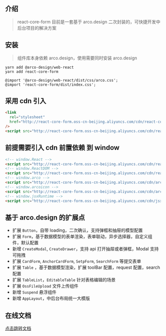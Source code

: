 ## 介绍

> react-core-form 目前是一套基于 arco.design 二次封装的，可快捷开发中后台项目的解决方案

## 安装

> 组件库本身依赖 arco.design，使用需要同时安装 arco.design

```shell
yarn add @arco-design/web-react
yarn add react-core-form
```

```less
@import '@arco-design/web-react/dist/css/arco.css';
@import 'react-core-form/dist/index.css';
```

## 采用 cdn 引入

```html
<link
  rel="stylesheet"
  href="http://react-core-form.oss-cn-beijing.aliyuncs.com/cdn/react-core-form.min.css"
/>
<script src="http://react-core-form.oss-cn-beijing.aliyuncs.com/cdn/react-core-form.min.js"></script>
```

## 前提需要引入 cdn 前置依赖 到 window

```html
<!-- window.React -->
<script src="http://react-core-form.oss-cn-beijing.aliyuncs.com/cdn/react.production.min.js"></script>
<!-- window.ReactDOM -->
<script src="http://react-core-form.oss-cn-beijing.aliyuncs.com/cdn/react-dom.production.min.js"></script>
<!-- window.arco -->
<script src="http://react-core-form.oss-cn-beijing.aliyuncs.com/cdn/arco.min.js"></script>
<!-- window.arcoicon -->
<script src="http://react-core-form.oss-cn-beijing.aliyuncs.com/cdn/arco-icon.min.js"></script>
<!-- window.jsxRuntime -->
<script src="http://react-core-form.oss-cn-beijing.aliyuncs.com/cdn/jsx-runtime.polyfill.js"></script>
```

## 基于 arco.design 的扩展点

- 扩展 `Button`，自带 loading，二次确认，支持弹框和抽屉的模型配置
- 扩展 `Form`，基于数据模型的表单渲染，表单联动，异步选择器，自定义组件，默认配置
- 新增 `CreateModal`, `CreateDrawer`，支持 api 打开抽屉或者弹框，Modal 支持可拖拽
- 扩展 `CardForm`, `AnchorCardForm`, `SetpForm`, `SearchForm` 等提交表单
- 扩展 `Table` ，基于数据模型渲染，扩展 toolBar 配置，request 配置，search 配置
- 扩展 `TableList`，`EditableTable` 针对表格编辑的场景
- 扩展 `OssFileUpload` 文件上传组件
- 新增 `Suspend` 悬浮组件
- 新增 `AppLayout`，中后台布局统一大模版

## 在线文档

[点击跳转文档](http://dev-ops.yunliang.cloud/website/react-core-form)
